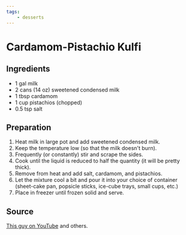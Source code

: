 ```yaml
---
tags:
    - desserts
---
```

# Cardamom-Pistachio Kulfi

## Ingredients

- 1 gal milk
- 2 cans (14 oz) sweetened condensed milk
- 1 tbsp cardamom
- 1 cup pistachios (chopped)
- 0.5 tsp salt

## Preparation

1. Heat milk in large pot and add sweetened condensed milk.
1. Keep the temperature low (so that the milk doesn't burn).
1. Frequently (or constantly) stir and scrape the sides.
1. Cook until the liquid is reduced to half the quantity (it will be pretty thick).
1. Remove from heat and add salt, cardamom, and pistachios.
1. Let the mixture cool a bit and pour it into your choice of container (sheet-cake pan, popsicle sticks, ice-cube trays, small cups, etc.)
1. Place in freezer until frozen solid and serve.

## Source

[This guy on YouTube](https://youtu.be/xyQPv20bu08?si=2vHqsRw4tATZmmSl) and others.